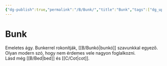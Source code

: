 ```yaml
---
{"dg-publish":true,"permalink":"/B/Bunk/","title":"Bunk","tags":["dg_uploaded"],"created":"2023-11-29T02:37","updated":"2023-11-29T02:37"}
---
```



# Bunk

Emeletes ágy. Bunkerrel rokonítják, [[B/Bunkó\|bunkó]] szavunkkal egyező. Olyan modern szó, hogy nem érdemes vele nagyon foglalkozni.  
Lásd még [[B/Bed\|bed]] és [[C/Cot\|cot]].  